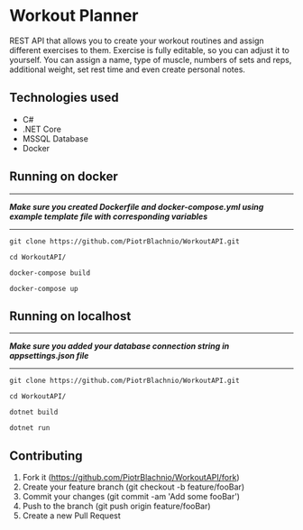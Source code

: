 # Workout Planner
REST API that allows you to create your workout routines and assign different exercises to them. Exercise is fully editable, so you can adjust it to yourself. You can assign a name, type of muscle, numbers of sets and reps, additional weight, set rest time and even create personal notes.

## Technologies used
* C#
* .NET Core
* MSSQL Database
* Docker

## Running on docker
****
**_Make sure you created Dockerfile and docker-compose.yml using example template file with corresponding variables_**

****
```
git clone https://github.com/PiotrBlachnio/WorkoutAPI.git
```

```
cd WorkoutAPI/
```

```
docker-compose build
```

```
docker-compose up
```
## Running on localhost
****
**_Make sure you added your database connection string in appsettings.json file_**

****

```
git clone https://github.com/PiotrBlachnio/WorkoutAPI.git
```

```
cd WorkoutAPI/
```

```
dotnet build
```

```
dotnet run
```

## Contributing
1. Fork it (https://github.com/PiotrBlachnio/WorkoutAPI/fork)
1. Create your feature branch (git checkout -b feature/fooBar)
1. Commit your changes (git commit -am 'Add some fooBar')
1. Push to the branch (git push origin feature/fooBar)
1. Create a new Pull Request
